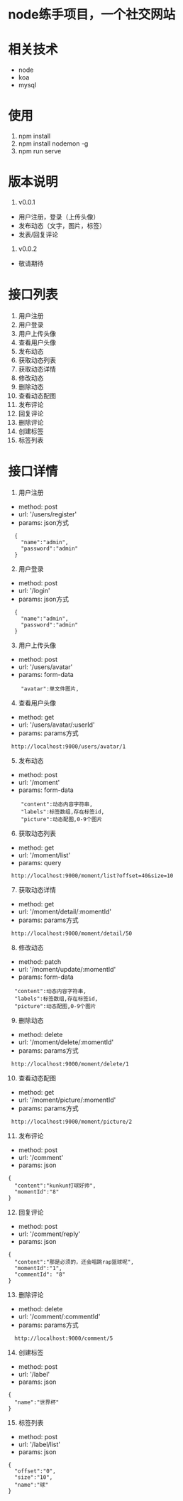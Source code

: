 # node练手项目，一个社交网站
# 相关技术
* node
* koa
* mysql
# 使用
1. npm install
2. npm install nodemon -g
3. npm run serve
# 版本说明
1. v0.0.1 
  * 用户注册，登录（上传头像）
  * 发布动态（文字，图片，标签）
  * 发表/回复评论
1. v0.0.2
  * 敬请期待

# 接口列表
1. 用户注册
2. 用户登录
3. 用户上传头像
4. 查看用户头像
5. 发布动态
6. 获取动态列表
7. 获取动态详情
8. 修改动态
9. 删除动态
10. 查看动态配图
11. 发布评论
12. 回复评论
13. 删除评论
14. 创建标签
15. 标签列表



# 接口详情
1. 用户注册
  * method: post
  * url: '/users/register'
  * params: json方式
  ```
    {
      "name":"admin",
      "password":"admin"
    }
  ```
2. 用户登录
  * method: post
  * url: '/login'
  * params: json方式 
  ```
    {
      "name":"admin",
      "password":"admin"
    }
  ```
3. 用户上传头像
  * method: post
  * url: '/users/avatar'
  * params: form-data 
  ```
      "avatar":单文件图片,
  ```
4. 查看用户头像
  * method: get
  * url: '/users/avatar/:userId'
  * params: params方式
  ```
   http://localhost:9000/users/avatar/1
  ```
5. 发布动态
  * method: post
  * url: '/moment'
  * params: form-data
  ```
      "content":动态内容字符串,
      "labels":标签数组,存在标签id,
      "picture":动态配图,0-9个图片
  ```
6. 获取动态列表
  * method: get
  * url: '/moment/list'
  * params: query
  ```
   http://localhost:9000/moment/list?offset=40&size=10
  ```
7. 获取动态详情
  * method: get
  * url: '/moment/detail/:momentId'
  * params: params方式
  ```
   http://localhost:9000/moment/detail/50
  ```
8. 修改动态
  * method: patch
  * url: '/moment/update/:momentId'
  * params: form-data
  ```
    "content":动态内容字符串,
    "labels":标签数组,存在标签id,
    "picture":动态配图,0-9个图片
  ```
9. 删除动态
  * method: delete
  * url: '/moment/delete/:momentId'
  * params: params方式
  ```
   http://localhost:9000/moment/delete/1
  ```
10.  查看动态配图
  * method: get
  * url: '/moment/picture/:momentId'
  * params: params方式
  ```
   http://localhost:9000/moment/picture/2
  ```
11.  发布评论
  * method: post
  * url: '/comment'
  * params: json
  ```
  {
    "content":"kunkun打球好帅",
    "momentId":"8"
  }
  ```
12.  回复评论
  * method: post
  * url: '/comment/reply'
  * params: json
  ```
  {
    "content":"那是必须的，还会唱跳rap篮球呢",
    "momentId":"1",
    "commentId": "8"
  }
  ```
13.  删除评论
  * method: delete
  * url: '/comment/:commentId'
  * params: params方式
  ```
    http://localhost:9000/comment/5
  ```
14.  创建标签
  * method: post
  * url: '/label'
  * params: json
  ```
  {
    "name":"世界杯"
  }
  ```
15.  标签列表
  * method: post
  * url: '/label/list'
  * params: json
  ```
  {
    "offset":"0",
    "size":"10",
    "name":"球"
  }
  ```
